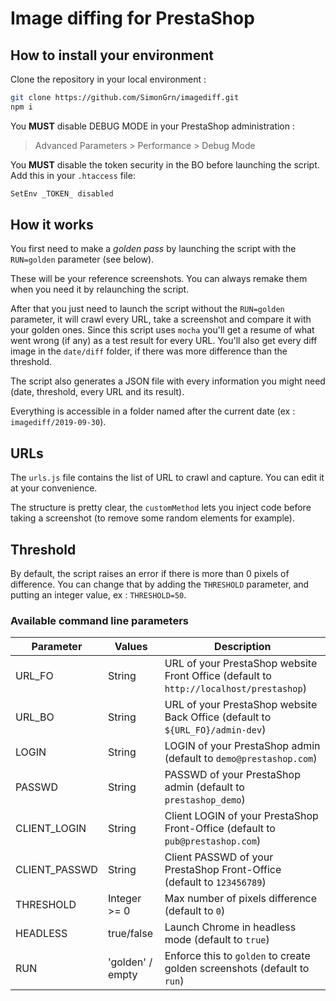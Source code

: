 # Image diffing for PrestaShop

## How to install your environment
Clone the repository in your local environment :
```bash
git clone https://github.com/SimonGrn/imagediff.git
npm i
```
You **MUST** disable DEBUG MODE in your PrestaShop administration :
>Advanced Parameters > Performance > Debug Mode

You **MUST** disable the token security in the BO before launching the script. Add this in your `.htaccess` file:
```bash
SetEnv _TOKEN_ disabled
```

## How it works
You first need to make a *golden pass* by launching the script with the `RUN=golden` parameter (see below).

These will be your reference screenshots. You can always remake them when you need it by relaunching the script.

After that you just need to launch the script without the `RUN=golden` parameter, it will crawl every URL, take a screenshot and compare it with 
your golden ones. Since this script uses `mocha` you'll get a resume of what went wrong (if any) as a test result 
for every URL. You'll also get every diff image in the `date/diff` folder, if there was more difference than the threshold.

The script also generates a JSON file with every information you might need (date, threshold, every URL and its result).

Everything is accessible in a folder named after the current date (ex : `imagediff/2019-09-30`). 

## URLs
The `urls.js` file contains the list of URL to crawl and capture. You can edit it at your convenience.

The structure is pretty clear, the `customMethod` lets you inject code before taking a screenshot (to remove
some random elements for example).

## Threshold
By default, the script raises an error if there is more than 0 pixels of difference. You can change that by adding the 
`THRESHOLD` parameter, and putting an integer value, ex : `THRESHOLD=50`.

### Available command line parameters

| Parameter           | Values          | Description      |
|---------------------|-----------------|-----------------|
| URL_FO              | String          | URL of your PrestaShop website Front Office (default to `http://localhost/prestashop`) |
| URL_BO              | String          | URL of your PrestaShop website Back Office (default to `${URL_FO}/admin-dev`) |
| LOGIN               | String          | LOGIN of your PrestaShop admin (default to `demo@prestashop.com`) |
| PASSWD              | String          | PASSWD of your PrestaShop admin (default to `prestashop_demo`) |
| CLIENT_LOGIN        | String          | Client LOGIN of your PrestaShop Front-Office (default to `pub@prestashop.com`) |
| CLIENT_PASSWD       | String          | Client PASSWD of your PrestaShop Front-Office (default to `123456789`) |
| THRESHOLD           | Integer >= 0    | Max number of pixels difference (default to `0`) |
| HEADLESS            | true/false      | Launch Chrome in headless mode (default to `true`) |
| RUN                 | 'golden' / empty| Enforce this to `golden` to create golden screenshots (default to `run`) |
